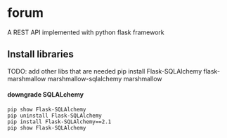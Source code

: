 # forum

A REST API implemented with python flask framework 


## Install libraries

TODO: add other libs that are needed
pip install Flask-SQLAlchemy flask-marshmallow marshmallow-sqlalchemy marshmallow

#### downgrade SQLALchemy 
```
pip show Flask-SQLAlchemy
pip uninstall Flask-SQLAlchemy
pip install Flask-SQLAlchemy==2.1
pip show Flask-SQLAlchemy
```

